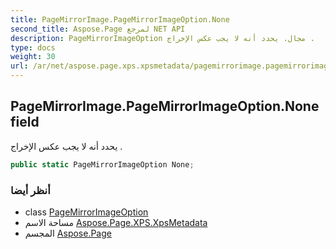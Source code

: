 ```yaml
---
title: PageMirrorImage.PageMirrorImageOption.None
second_title: Aspose.Page لمرجع NET API
description: PageMirrorImageOption مجال. يحدد أنه لا يجب عكس الإخراج .
type: docs
weight: 30
url: /ar/net/aspose.page.xps.xpsmetadata/pagemirrorimage.pagemirrorimageoption/none/
---
```

## PageMirrorImage.PageMirrorImageOption.None field

يحدد أنه لا يجب عكس الإخراج .

```csharp
public static PageMirrorImageOption None;
```

### أنظر أيضا

* class [PageMirrorImageOption](../)
* مساحة الاسم [Aspose.Page.XPS.XpsMetadata](../../pagemirrorimage.pagemirrorimageoption/)
* المجسم [Aspose.Page](../../../)


